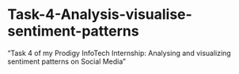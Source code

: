 # Task-4-Analysis-visualise-sentiment-patterns
“Task 4 of my Prodigy InfoTech Internship: Analysing and visualizing sentiment patterns on Social Media”
